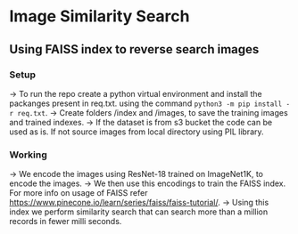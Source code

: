 # Image Similarity Search

## Using FAISS index to reverse search images

### Setup
-> To run the repo create a python virtual environment and install the packanges present in req.txt. using the command ```python3 -m pip install -r req.txt```.
-> Create folders /index and /images, to save the training images and trained indexes.
-> If the dataset is from s3 bucket the code can be used as is. If not source images from local directory using PIL library.

### Working
-> We encode the images using ResNet-18 trained on ImageNet1K, to encode the images.
-> We then use this encodings to train the FAISS index. For more info on usage of FAISS refer https://www.pinecone.io/learn/series/faiss/faiss-tutorial/.
-> Using this index we perform similarity search that can search more than a million records in fewer milli seconds.
